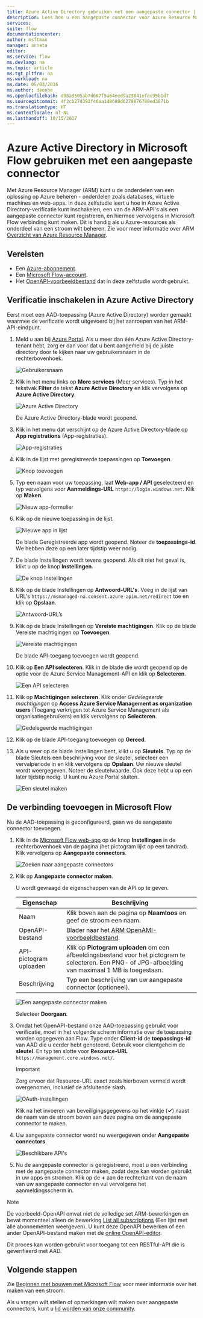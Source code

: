 ```yaml
---
title: Azure Active Directory gebruiken met een aangepaste connector | Microsoft Docs
description: Lees hoe u een aangepaste connector voor Azure Resource Manager met Azure Active Directory-verificatie kunt maken.
services: 
suite: flow
documentationcenter: 
author: msftman
manager: anneta
editor: 
ms.service: flow
ms.devlang: na
ms.topic: article
ms.tgt_pltfrm: na
ms.workload: na
ms.date: 05/03/2016
ms.author: deonhe
ms.openlocfilehash: d98a3505ab7d667f5a64eed9a23041efec95b1d7
ms.sourcegitcommit: 4f2cb27d392f46aa1d8680d6278876780ed3871b
ms.translationtype: HT
ms.contentlocale: nl-NL
ms.lasthandoff: 10/15/2017
---
```

# <a name="use-azure-active-directory-with-a-custom-connector-in-microsoft-flow"></a>Azure Active Directory in Microsoft Flow gebruiken met een aangepaste connector
Met Azure Resource Manager (ARM) kunt u de onderdelen van een oplossing op Azure beheren - onderdelen zoals databases, virtuele machines en web-apps. In deze zelfstudie leert u hoe in Azure Active Directory-verificatie kunt inschakelen, een van de ARM-API's als een aangepaste connector kunt registreren, en hiermee vervolgens in Microsoft Flow verbinding kunt maken. Dit is handig als u Azure-resources als onderdeel van een stroom wilt beheren. Zie voor meer informatie over ARM [Overzicht van Azure Resource Manager](https://docs.microsoft.com/azure/azure-resource-manager/resource-group-overview).

## <a name="prerequisites"></a>Vereisten
* Een [Azure-abonnement](https://azure.microsoft.com/free/).
* Een [Microsoft Flow-account](https://flow.microsoft.com).
* Het [OpenAPI-voorbeeldbestand](http://pwrappssamples.blob.core.windows.net/samples/AzureResourceManager.json) dat in deze zelfstudie wordt gebruikt.

## <a name="enable-authentication-in-azure-active-directory"></a>Verificatie inschakelen in Azure Active Directory
Eerst moet een AAD-toepassing (Azure Active Directory) worden gemaakt waarmee de verificatie wordt uitgevoerd bij het aanroepen van het ARM-API-eindpunt.

1. Meld u aan bij [Azure Portal](https://portal.azure.com).  Als u meer dan één Azure Active Directory-tenant hebt, zorg er dan voor dat u bent aangemeld bij de juiste directory door te kijken naar uw gebruikersnaam in de rechterbovenhoek.
   
    ![Gebruikersnaam](./media/customapi-azure-resource-manager-tutorial/current-user.png)
2. Klik in het menu links op **More services** (Meer services).  Typ in het tekstvak **Filter** de tekst **Azure Active Directory** en klik vervolgens op **Azure Active Directory**.
   
    ![Azure Active Directory](./media/customapi-azure-resource-manager-tutorial/azureaad.png)
   
    De Azure Active Directory-blade wordt geopend.   
3. Klik in het menu dat verschijnt op de Azure Active Directory-blade op **App registrations** (App-registraties).
   
    ![App-registraties](./media/customapi-azure-resource-manager-tutorial/azureapplication.png)
4. Klik in de lijst met geregistreerde toepassingen op **Toevoegen**.
   
    ![Knop toevoegen](./media/customapi-azure-resource-manager-tutorial/add-app-btn.png)   
5. Typ een naam voor uw toepassing, laat **Web-app / API** geselecteerd en typ vervolgens voor **Aanmeldings-URL** `https://login.windows.net`.  Klik op **Maken**.  
   
    ![Nieuw app-formulier](./media/customapi-azure-resource-manager-tutorial/newapplication.png)
6. Klik op de nieuwe toepassing in de lijst.
   
    ![Nieuwe app in lijst](./media/customapi-azure-resource-manager-tutorial/newapplication2.png)
   
    De blade Geregistreerde app wordt geopend.  Noteer de **toepassings-id**.  We hebben deze op een later tijdstip weer nodig.
7. De blade Instellingen wordt tevens geopend.  Als dit niet het geval is, klikt u op de knop **Instellingen**.
   
    ![De knop Instellingen](./media/customapi-azure-resource-manager-tutorial/settings-btn.png)
8. Klik op de blade Instellingen op **Antwoord-URL's**. Voeg in de lijst van URL's `https://msmanaged-na.consent.azure-apim.net/redirect` toe en klik op **Opslaan**.
   
    ![Antwoord-URL’s](./media/customapi-azure-resource-manager-tutorial/reply-urls.png)
9. Klik op de blade Instellingen op **Vereiste machtigingen**.  Klik op de blade Vereiste machtigingen op **Toevoegen**.
   
    ![Vereiste machtigingen](./media/customapi-azure-resource-manager-tutorial/permissions.png)
   
    De blade API-toegang toevoegen wordt geopend.
10. Klik op **Een API selecteren**. Klik in de blade die wordt geopend op de optie voor de Azure Service Management-API en klik op **Selecteren**.
    
    ![Een API selecteren](./media/customapi-azure-resource-manager-tutorial/permissions2.png)
11. Klik op **Machtigingen selecteren**.  Klik onder *Gedelegeerde machtigingen* op **Access Azure Service Management as organization users** (Toegang verkrijgen tot Azure Service Management als organisatiegebruikers) en klik vervolgens op **Selecteren**.
    
    ![Gedelegeerde machtigingen](./media/customapi-azure-resource-manager-tutorial/permissions3.png)
12. Klik op de blade API-toegang toevoegen op **Gereed**.
13. Als u weer op de blade Instellingen bent, klikt u op **Sleutels**.  Typ op de blade Sleutels een beschrijving voor de sleutel, selecteer een vervalperiode in en klik vervolgens op **Opslaan**.  Uw nieuwe sleutel wordt weergegeven.  Noteer de sleutelwaarde. Ook deze hebt u op een later tijdstip nodig.  U kunt nu Azure Portal sluiten.
    
    ![Een sleutel maken](./media/customapi-azure-resource-manager-tutorial/configurekeys.png)

## <a name="add-the-connection-in-microsoft-flow"></a>De verbinding toevoegen in Microsoft Flow
Nu de AAD-toepassing is geconfigureerd, gaan we de aangepaste connector toevoegen.

1. Klik in de [Microsoft Flow web-app](https://flow.microsoft.com/) op de knop **Instellingen** in de rechterbovenhoek van de pagina (het pictogram lijkt op een tandrad).  Klik vervolgens op **Aangepaste connectors**.
   
    ![Zoeken naar aangepaste connectors](./media/customapi-azure-resource-manager-tutorial/finding-custom-apis.png)  
2. Klik op **Aangepaste connector maken**.  
   
    U wordt gevraagd de eigenschappen van de API op te geven.  
   
   | Eigenschap | Beschrijving |
   | --- | --- |
   | Naam |Klik boven aan de pagina op **Naamloos** en geef de stroom een naam. |
   | OpenAPI-bestand |Blader naar het [ARM OpenAMI-voorbeeldbestand](http://pwrappssamples.blob.core.windows.net/samples/AzureResourceManager.json). |
   | API-pictogram uploaden |Klik op **Pictogram uploaden** om een afbeeldingsbestand voor het pictogram te selecteren. Een PNG- of JPG-afbeelding van maximaal 1 MB is toegestaan. |
   | Beschrijving |Typ een beschrijving van uw aangepaste connector (optioneel). |
   
    ![Een aangepaste connector maken](./media/customapi-azure-resource-manager-tutorial/create-custom-api.png)  
   
    Selecteer **Doorgaan**.
3. Omdat het OpenAPI-bestand onze AAD-toepassing gebruikt voor verificatie, moet in het volgende scherm informatie over de toepassing worden opgegeven aan Flow.  Type onder **Client-id** de **toepassings-id** van AAD die u eerder hebt genoteerd.  Gebruik voor clientgeheim de **sleutel**.  En typ ten slotte voor **Resource-URL** `https://management.core.windows.net/`.
   
   > [!IMPORTANT]
   > Zorg ervoor dat Resource-URL exact zoals hierboven vermeld wordt overgenomen, inclusief de afsluitende slash.
   > 
   > 
   
    ![OAuth-instellingen](./media/customapi-azure-resource-manager-tutorial/oauth-settings.png)
   
    Klik na het invoeren van beveiligingsgegevens op het vinkje (**&#x2713;**) naast de naam van de stroom boven aan deze pagina om de aangepaste connector te maken.
4. Uw aangepaste connector wordt nu weergegeven onder **Aangepaste connectors**.
   
    ![Beschikbare API's](./media/customapi-azure-resource-manager-tutorial/list-custom-apis.png)  
5. Nu de aangepaste connector is geregistreerd, moet u een verbinding met de aangepaste connector maken, zodat deze kan worden gebruikt in uw apps en stromen.  Klik op de **+** aan de rechterkant van de naam van uw aangepaste connector en vul vervolgens het aanmeldingsscherm in.

> [!NOTE]
> De voorbeeld-OpenAPI omvat niet de volledige set ARM-bewerkingen en bevat momenteel alleen de bewerking [List all subscriptions](https://msdn.microsoft.com/library/azure/dn790531.aspx) (Een lijst met alle abonnementen weergeven).  U kunt deze OpenAPI bewerken of een ander OpenAPI-bestand maken met de [online OpenAPI-editor](http://editor.swagger.io/).
> 
> Dit proces kan worden gebruikt voor toegang tot een RESTful-API die is geverifieerd met AAD.
> 
> 

## <a name="next-steps"></a>Volgende stappen
Zie [Beginnen met bouwen met Microsoft Flow](get-started-logic-flow.md) voor meer informatie over het maken van een stroom.

Als u vragen wilt stellen of opmerkingen wilt maken over aangepaste connectors, kunt u [lid worden van onze community](https://aka.ms/flow-community).

